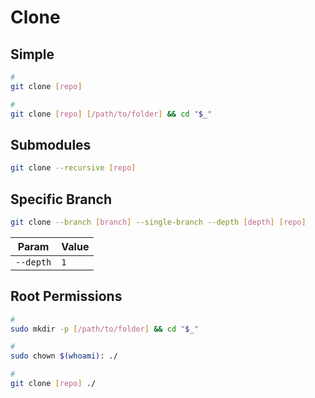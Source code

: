 # Clone

## Simple

```sh
#
git clone [repo]

#
git clone [repo] [/path/to/folder] && cd "$_"
```

## Submodules

```sh
git clone --recursive [repo]
```

## Specific Branch

```sh
git clone --branch [branch] --single-branch --depth [depth] [repo]
```

| Param     | Value |
| --------- | ----- |
| `--depth` | `1`   |

## Root Permissions

```sh
#
sudo mkdir -p [/path/to/folder] && cd "$_"

#
sudo chown $(whoami): ./

#
git clone [repo] ./
```
